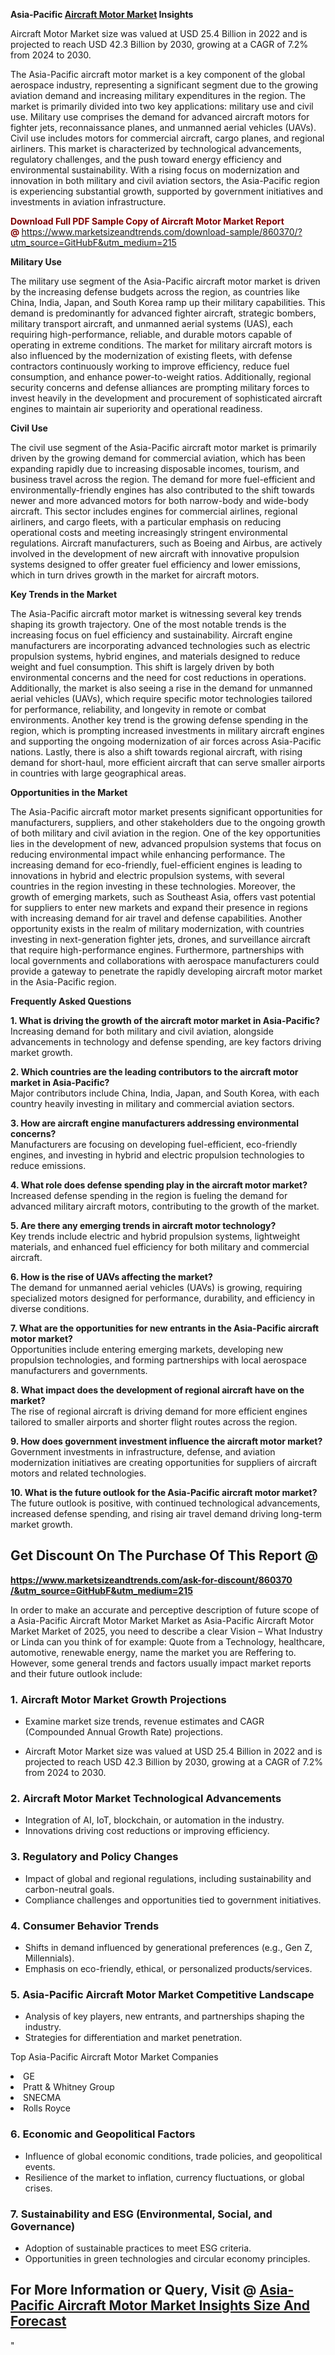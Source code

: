 <p><strong>Asia-Pacific&nbsp;<a href=""https://www.marketsizeandtrends.com/download-sample/860370/&amp;utm_source=GitHubF&amp;utm_medium=215"">Aircraft Motor Market</a> Insights</strong></p><p>Aircraft Motor Market size was valued at USD 25.4 Billion in 2022 and is projected to reach USD 42.3 Billion by 2030, growing at a CAGR of 7.2% from 2024 to 2030.</p><p><p>The Asia-Pacific aircraft motor market is a key component of the global aerospace industry, representing a significant segment due to the growing aviation demand and increasing military expenditures in the region. The market is primarily divided into two key applications: military use and civil use. Military use comprises the demand for advanced aircraft motors for fighter jets, reconnaissance planes, and unmanned aerial vehicles (UAVs). Civil use includes motors for commercial aircraft, cargo planes, and regional airliners. This market is characterized by technological advancements, regulatory challenges, and the push toward energy efficiency and environmental sustainability. With a rising focus on modernization and innovation in both military and civil aviation sectors, the Asia-Pacific region is experiencing substantial growth, supported by government initiatives and investments in aviation infrastructure. <p><strong><span style="color: #800000;">Download Full PDF Sample Copy of Aircraft Motor Market Report @</span>&nbsp;</strong><a href="https://www.marketsizeandtrends.com/download-sample/860370/?utm_source=GitHubF&amp;utm_medium=215" target="_blank">https://www.marketsizeandtrends.com/download-sample/860370/?utm_source=GitHubF&amp;utm_medium=215</a></p></p><p><strong>Military Use</strong></p><p>The military use segment of the Asia-Pacific aircraft motor market is driven by the increasing defense budgets across the region, as countries like China, India, Japan, and South Korea ramp up their military capabilities. This demand is predominantly for advanced fighter aircraft, strategic bombers, military transport aircraft, and unmanned aerial systems (UAS), each requiring high-performance, reliable, and durable motors capable of operating in extreme conditions. The market for military aircraft motors is also influenced by the modernization of existing fleets, with defense contractors continuously working to improve efficiency, reduce fuel consumption, and enhance power-to-weight ratios. Additionally, regional security concerns and defense alliances are prompting military forces to invest heavily in the development and procurement of sophisticated aircraft engines to maintain air superiority and operational readiness.<p><strong>Civil Use</strong></p><p>The civil use segment of the Asia-Pacific aircraft motor market is primarily driven by the growing demand for commercial aviation, which has been expanding rapidly due to increasing disposable incomes, tourism, and business travel across the region. The demand for more fuel-efficient and environmentally-friendly engines has also contributed to the shift towards newer and more advanced motors for both narrow-body and wide-body aircraft. This sector includes engines for commercial airlines, regional airliners, and cargo fleets, with a particular emphasis on reducing operational costs and meeting increasingly stringent environmental regulations. Aircraft manufacturers, such as Boeing and Airbus, are actively involved in the development of new aircraft with innovative propulsion systems designed to offer greater fuel efficiency and lower emissions, which in turn drives growth in the market for aircraft motors.<p><strong>Key Trends in the Market</strong></p><p>The Asia-Pacific aircraft motor market is witnessing several key trends shaping its growth trajectory. One of the most notable trends is the increasing focus on fuel efficiency and sustainability. Aircraft engine manufacturers are incorporating advanced technologies such as electric propulsion systems, hybrid engines, and materials designed to reduce weight and fuel consumption. This shift is largely driven by both environmental concerns and the need for cost reductions in operations. Additionally, the market is also seeing a rise in the demand for unmanned aerial vehicles (UAVs), which require specific motor technologies tailored for performance, reliability, and longevity in remote or combat environments. Another key trend is the growing defense spending in the region, which is prompting increased investments in military aircraft engines and supporting the ongoing modernization of air forces across Asia-Pacific nations. Lastly, there is also a shift towards regional aircraft, with rising demand for short-haul, more efficient aircraft that can serve smaller airports in countries with large geographical areas.<p><strong>Opportunities in the Market</strong></p><p>The Asia-Pacific aircraft motor market presents significant opportunities for manufacturers, suppliers, and other stakeholders due to the ongoing growth of both military and civil aviation in the region. One of the key opportunities lies in the development of new, advanced propulsion systems that focus on reducing environmental impact while enhancing performance. The increasing demand for eco-friendly, fuel-efficient engines is leading to innovations in hybrid and electric propulsion systems, with several countries in the region investing in these technologies. Moreover, the growth of emerging markets, such as Southeast Asia, offers vast potential for suppliers to enter new markets and expand their presence in regions with increasing demand for air travel and defense capabilities. Another opportunity exists in the realm of military modernization, with countries investing in next-generation fighter jets, drones, and surveillance aircraft that require high-performance engines. Furthermore, partnerships with local governments and collaborations with aerospace manufacturers could provide a gateway to penetrate the rapidly developing aircraft motor market in the Asia-Pacific region.<p><strong>Frequently Asked Questions</strong></p><p><strong>1. What is driving the growth of the aircraft motor market in Asia-Pacific?</strong><br> Increasing demand for both military and civil aviation, alongside advancements in technology and defense spending, are key factors driving market growth.</p><p><strong>2. Which countries are the leading contributors to the aircraft motor market in Asia-Pacific?</strong><br> Major contributors include China, India, Japan, and South Korea, with each country heavily investing in military and commercial aviation sectors.</p><p><strong>3. How are aircraft engine manufacturers addressing environmental concerns?</strong><br> Manufacturers are focusing on developing fuel-efficient, eco-friendly engines, and investing in hybrid and electric propulsion technologies to reduce emissions.</p><p><strong>4. What role does defense spending play in the aircraft motor market?</strong><br> Increased defense spending in the region is fueling the demand for advanced military aircraft motors, contributing to the growth of the market.</p><p><strong>5. Are there any emerging trends in aircraft motor technology?</strong><br> Key trends include electric and hybrid propulsion systems, lightweight materials, and enhanced fuel efficiency for both military and commercial aircraft.</p><p><strong>6. How is the rise of UAVs affecting the market?</strong><br> The demand for unmanned aerial vehicles (UAVs) is growing, requiring specialized motors designed for performance, durability, and efficiency in diverse conditions.</p><p><strong>7. What are the opportunities for new entrants in the Asia-Pacific aircraft motor market?</strong><br> Opportunities include entering emerging markets, developing new propulsion technologies, and forming partnerships with local aerospace manufacturers and governments.</p><p><strong>8. What impact does the development of regional aircraft have on the market?</strong><br> The rise of regional aircraft is driving demand for more efficient engines tailored to smaller airports and shorter flight routes across the region.</p><p><strong>9. How does government investment influence the aircraft motor market?</strong><br> Government investments in infrastructure, defense, and aviation modernization initiatives are creating opportunities for suppliers of aircraft motors and related technologies.</p><p><strong>10. What is the future outlook for the Asia-Pacific aircraft motor market?</strong><br> The future outlook is positive, with continued technological advancements, increased defense spending, and rising air travel demand driving long-term market growth.</p></p><h2><strong>Get Discount On The Purchase Of This Report @&nbsp;</strong></h2><p><strong><a href=""https://www.marketsizeandtrends.com/ask-for-discount/860370/&amp;utm_source=GitHubF&amp;utm_medium=215"" target=""_blank"">https://www.marketsizeandtrends.com/ask-for-discount/860370<br />/&amp;utm_source=GitHubF&amp;utm_medium=215</a></strong></p><p>In order to make an accurate and perceptive description of future scope of a Asia-Pacific&nbsp;Aircraft Motor Market Market as Asia-Pacific&nbsp;Aircraft Motor Market Market of 2025, you need to describe a clear Vision &ndash; What Industry or Linda can you think of for example: Quote from a Technology, healthcare, automotive, renewable energy, name the market you are Reffering to. However, some general trends and factors usually impact market reports and their future outlook include:</p><h3>1.&nbsp;<strong>Aircraft Motor Market Growth Projections</strong></h3><ul><li>Examine market size trends, revenue estimates and CAGR (Compounded Annual Growth Rate) projections.</li><li><p>Aircraft Motor Market size was valued at USD 25.4 Billion in 2022 and is projected to reach USD 42.3 Billion by 2030, growing at a CAGR of 7.2% from 2024 to 2030.</p></li></ul><h3>2.&nbsp;<strong>Aircraft Motor Market Technological Advancements</strong></h3><ul><li>Integration of AI, IoT, blockchain, or automation in the industry.</li><li>Innovations driving cost reductions or improving efficiency.</li></ul><h3>3.&nbsp;<strong>Regulatory and Policy Changes</strong></h3><ul><li>Impact of global and regional regulations, including sustainability and carbon-neutral goals.</li><li>Compliance challenges and opportunities tied to government initiatives.</li></ul><h3>4.&nbsp;<strong>Consumer Behavior Trends</strong></h3><ul><li>Shifts in demand influenced by generational preferences (e.g., Gen Z, Millennials).</li><li>Emphasis on eco-friendly, ethical, or personalized products/services.</li></ul><h3>5.&nbsp;<strong>Asia-Pacific Aircraft Motor Market Competitive Landscape</strong></h3><ul><li>Analysis of key players, new entrants, and partnerships shaping the industry.</li><li>Strategies for differentiation and market penetration.</li></ul><p data-pm-slice=""1 1 []"">Top Asia-Pacific Aircraft Motor Market Companies</p><div data-test-id=""""><p><li>GE</li><li> Pratt & Whitney Group</li><li> SNECMA</li><li> Rolls Royce</li></p></div><h3>6.&nbsp;<strong>Economic and Geopolitical Factors</strong></h3><ul><li>Influence of global economic conditions, trade policies, and geopolitical events.</li><li>Resilience of the market to inflation, currency fluctuations, or global crises.</li></ul><h3>7.&nbsp;<strong>Sustainability and ESG (Environmental, Social, and Governance)</strong></h3><ul><li>Adoption of sustainable practices to meet ESG criteria.</li><li>Opportunities in green technologies and circular economy principles.</li></ul><h2><strong>For More Information or Query, Visit @&nbsp;</strong><a href=""https://www.verifiedmarketreports.com/product/aircraft-motor-market/"" target=""_blank"">Asia-Pacific Aircraft Motor Market Insights Size And Forecast</a></h2>"
